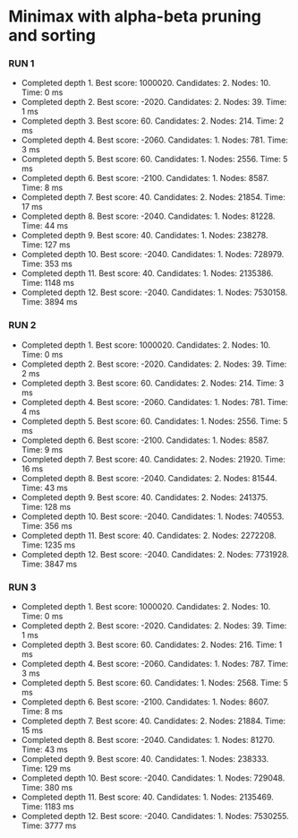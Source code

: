 # Minimax with alpha-beta pruning and sorting

### RUN 1
- Completed depth 1. Best score: 1000020. Candidates: 2. Nodes: 10. Time: 0 ms
- Completed depth 2. Best score: -2020. Candidates: 2. Nodes: 39. Time: 1 ms
- Completed depth 3. Best score: 60. Candidates: 2. Nodes: 214. Time: 2 ms
- Completed depth 4. Best score: -2060. Candidates: 1. Nodes: 781. Time: 3 ms
- Completed depth 5. Best score: 60. Candidates: 1. Nodes: 2556. Time: 5 ms
- Completed depth 6. Best score: -2100. Candidates: 1. Nodes: 8587. Time: 8 ms
- Completed depth 7. Best score: 40. Candidates: 2. Nodes: 21854. Time: 17 ms
- Completed depth 8. Best score: -2040. Candidates: 1. Nodes: 81228. Time: 44 ms
- Completed depth 9. Best score: 40. Candidates: 1. Nodes: 238278. Time: 127 ms
- Completed depth 10. Best score: -2040. Candidates: 1. Nodes: 728979. Time: 353 ms
- Completed depth 11. Best score: 40. Candidates: 1. Nodes: 2135386. Time: 1148 ms
- Completed depth 12. Best score: -2040. Candidates: 1. Nodes: 7530158. Time: 3894 ms

### RUN 2
- Completed depth 1. Best score: 1000020. Candidates: 2. Nodes: 10. Time: 0 ms
- Completed depth 2. Best score: -2020. Candidates: 2. Nodes: 39. Time: 2 ms
- Completed depth 3. Best score: 60. Candidates: 2. Nodes: 214. Time: 3 ms
- Completed depth 4. Best score: -2060. Candidates: 1. Nodes: 781. Time: 4 ms
- Completed depth 5. Best score: 60. Candidates: 1. Nodes: 2556. Time: 5 ms
- Completed depth 6. Best score: -2100. Candidates: 1. Nodes: 8587. Time: 9 ms
- Completed depth 7. Best score: 40. Candidates: 2. Nodes: 21920. Time: 16 ms
- Completed depth 8. Best score: -2040. Candidates: 2. Nodes: 81544. Time: 43 ms
- Completed depth 9. Best score: 40. Candidates: 2. Nodes: 241375. Time: 128 ms
- Completed depth 10. Best score: -2040. Candidates: 1. Nodes: 740553. Time: 356 ms
- Completed depth 11. Best score: 40. Candidates: 2. Nodes: 2272208. Time: 1235 ms
- Completed depth 12. Best score: -2040. Candidates: 2. Nodes: 7731928. Time: 3847 ms

### RUN 3
- Completed depth 1. Best score: 1000020. Candidates: 2. Nodes: 10. Time: 0 ms
- Completed depth 2. Best score: -2020. Candidates: 2. Nodes: 39. Time: 1 ms
- Completed depth 3. Best score: 60. Candidates: 2. Nodes: 216. Time: 1 ms
- Completed depth 4. Best score: -2060. Candidates: 1. Nodes: 787. Time: 3 ms
- Completed depth 5. Best score: 60. Candidates: 1. Nodes: 2568. Time: 5 ms
- Completed depth 6. Best score: -2100. Candidates: 1. Nodes: 8607. Time: 8 ms
- Completed depth 7. Best score: 40. Candidates: 2. Nodes: 21884. Time: 15 ms
- Completed depth 8. Best score: -2040. Candidates: 1. Nodes: 81270. Time: 43 ms
- Completed depth 9. Best score: 40. Candidates: 1. Nodes: 238333. Time: 129 ms
- Completed depth 10. Best score: -2040. Candidates: 1. Nodes: 729048. Time: 380 ms
- Completed depth 11. Best score: 40. Candidates: 1. Nodes: 2135469. Time: 1183 ms
- Completed depth 12. Best score: -2040. Candidates: 1. Nodes: 7530255. Time: 3777 ms